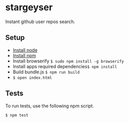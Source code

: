 stargeyser
==========

Instant github user repos search.

## Setup

* [Install node](http://howtonode.org/how-to-install-nodejs)
* [Install npm](https://gist.github.com/isaacs/579814)
* Install browserify ```$ sudo npm install -g browserify```
* Install apps required dependencies```$ npm install```
* Build bundle.js ```$ npm run build```
* ```$ open index.html```

## Tests

To run tests, use the following npm script.

```$ npm test```
